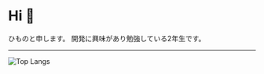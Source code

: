 # Hi 👋

ひものと申します。
開発に興味があり勉強している2年生です。

---

![Top Langs](https://github-readme-stats.vercel.app/api/top-langs/?username=himoooooono&layout=compact)